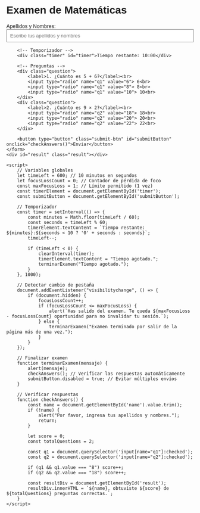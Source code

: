 <!DOCTYPE html>
<html lang="en">
<head>
    <meta charset="UTF-8">
    <meta name="viewport" content="width=device-width, initial-scale=1.0">
    <title>Examen de Matemáticas</title>
    <style>
        body {
            font-family: Arial, sans-serif;
            margin: 20px;
            padding: 10px;
        }
        .question, .user-info {
            margin-bottom: 15px;
        }
        .submit-btn {
            background-color: #4CAF50;
            color: white;
            border: none;
            padding: 10px 15px;
            cursor: pointer;
            font-size: 16px;
        }
        .submit-btn:hover {
            background-color: #45a049;
        }
        .result, .timer {
            margin-top: 20px;
            font-size: 18px;
        }
        .timer {
            font-weight: bold;
            color: red;
        }
    </style>
</head>
<body>
    <h1>Examen de Matemáticas</h1>
    <form id="examForm">
        <!-- Información del usuario -->
        <div class="user-info">
            <label for="name">Apellidos y Nombres:</label><br>
            <input type="text" id="name" name="name" placeholder="Escribe tus apellidos y nombres" required style="width: 100%; padding: 8px;">
        </div>

        <!-- Temporizador -->
        <div class="timer" id="timer">Tiempo restante: 10:00</div>

        <!-- Preguntas -->
        <div class="question">
            <label>1. ¿Cuánto es 5 + 6?</label><br>
            <input type="radio" name="q1" value="6"> 6<br>
            <input type="radio" name="q1" value="8"> 8<br>
            <input type="radio" name="q1" value="10"> 10<br>
        </div>
        <div class="question">
            <label>2. ¿Cuánto es 9 × 2?</label><br>
            <input type="radio" name="q2" value="18"> 18<br>
            <input type="radio" name="q2" value="20"> 20<br>
            <input type="radio" name="q2" value="22"> 22<br>
        </div>
        
        <button type="button" class="submit-btn" id="submitButton" onclick="checkAnswers()">Enviar</button>
    </form>
    <div id="result" class="result"></div>

    <script>
        // Variables globales
        let timeLeft = 600; // 10 minutos en segundos
        let focusLossCount = 0; // Contador de pérdida de foco
        const maxFocusLoss = 1; // Límite permitido (1 vez)
        const timerElement = document.getElementById('timer');
        const submitButton = document.getElementById('submitButton');

        // Temporizador
        const timer = setInterval(() => {
            const minutes = Math.floor(timeLeft / 60);
            const seconds = timeLeft % 60;
            timerElement.textContent = `Tiempo restante: ${minutes}:${seconds < 10 ? '0' + seconds : seconds}`;
            timeLeft--;

            if (timeLeft < 0) {
                clearInterval(timer);
                timerElement.textContent = "Tiempo agotado.";
                terminarExamen("Tiempo agotado.");
            }
        }, 1000);

        // Detectar cambio de pestaña
        document.addEventListener("visibilitychange", () => {
            if (document.hidden) {
                focusLossCount++;
                if (focusLossCount <= maxFocusLoss) {
                    alert(`Has salido del examen. Te queda ${maxFocusLoss - focusLossCount} oportunidad para no invalidar tu sesión.`);
                } else {
                    terminarExamen("Examen terminado por salir de la página más de una vez.");
                }
            }
        });

        // Finalizar examen
        function terminarExamen(mensaje) {
            alert(mensaje);
            checkAnswers(); // Verificar las respuestas automáticamente
            submitButton.disabled = true; // Evitar múltiples envíos
        }

        // Verificar respuestas
        function checkAnswers() {
            const name = document.getElementById('name').value.trim();
            if (!name) {
                alert("Por favor, ingresa tus apellidos y nombres.");
                return;
            }

            let score = 0;
            const totalQuestions = 2;

            const q1 = document.querySelector('input[name="q1"]:checked');
            const q2 = document.querySelector('input[name="q2"]:checked');

            if (q1 && q1.value === "8") score++;
            if (q2 && q2.value === "18") score++;

            const resultDiv = document.getElementById('result');
            resultDiv.innerHTML = `${name}, obtuviste ${score} de ${totalQuestions} preguntas correctas.`;
        }
    </script>
</body>
</html>
